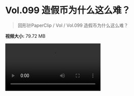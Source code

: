 # Vol.099 造假币为什么这么难？

> 回形针PaperClip / Vol / Vol.099 造假币为什么这么难？

**视频大小**: 79.72 MB

<div class="video"><video src="https://file.hsyhx.top/archive/PaperClip/Vol/099.mp4" controls preload>🤔 您的浏览器不支持 video 标签</video></div>